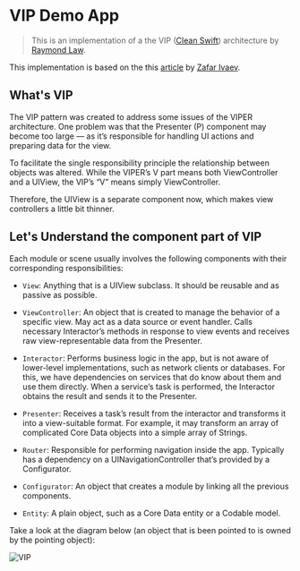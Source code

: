# VIP Demo App

> This is an implementation of a the VIP ([Clean Swift](https://clean-swift.com/)) architecture by [Raymond Law](https://twitter.com/rayvinly).

This implementation is based on the this [article](https://medium.com/better-programming/implement-a-clean-vip-architecture-in-swift-5-e1a27c7c92a7) 
by [Zafar Ivaev](https://medium.com/@z.ivaev?source=post_page-----e1a27c7c92a7--------------------------------).

## What's VIP

The VIP pattern was created to address some issues of the VIPER architecture. 
One problem was that the Presenter (P) component may become too large — as it’s responsible for handling UI actions and preparing data for the view. 

To facilitate the single responsibility principle the relationship between objects was altered. 
While the VIPER’s V part means both ViewController and a UIView, the VIP’s “V” means simply ViewController. 

Therefore, the UIView is a separate component now, which makes view controllers a little bit thinner.

## Let's Understand the component part of VIP

Each module or scene usually involves the following components with their corresponding responsibilities:

 - `View`: Anything that is a UIView subclass. It should be reusable and as passive as possible.
 
 - `ViewController`: An object that is created to manage the behavior of a specific view. May act as a data source or event handler. Calls necessary Interactor’s methods in response to view events and receives raw view-representable data from the Presenter.
 
 - `Interactor`: Performs business logic in the app, but is not aware of lower-level implementations, such as network clients or databases. For this, we have dependencies on services that do know about them and use them directly. When a service’s task is performed, the Interactor obtains the result and sends it to the Presenter.
 
 - `Presenter`: Receives a task’s result from the interactor and transforms it into a view-suitable format. For example, it may transform an array of complicated Core Data objects into a simple array of Strings.
 
 - `Router`: Responsible for performing navigation inside the app. Typically has a dependency on a UINavigationController that’s provided by a Configurator.
 
 - `Configurator`: An object that creates a module by linking all the previous components.
 
 - `Entity`: A plain object, such as a Core Data entity or a Codable model.
 
 Take a look at the diagram below
 (an object that is been pointed to is owned by the pointing object):
 
 ![VIP](https://miro.medium.com/max/1400/1*eSER5qbVsRS4snwmVp64Tg.png)
 
 
